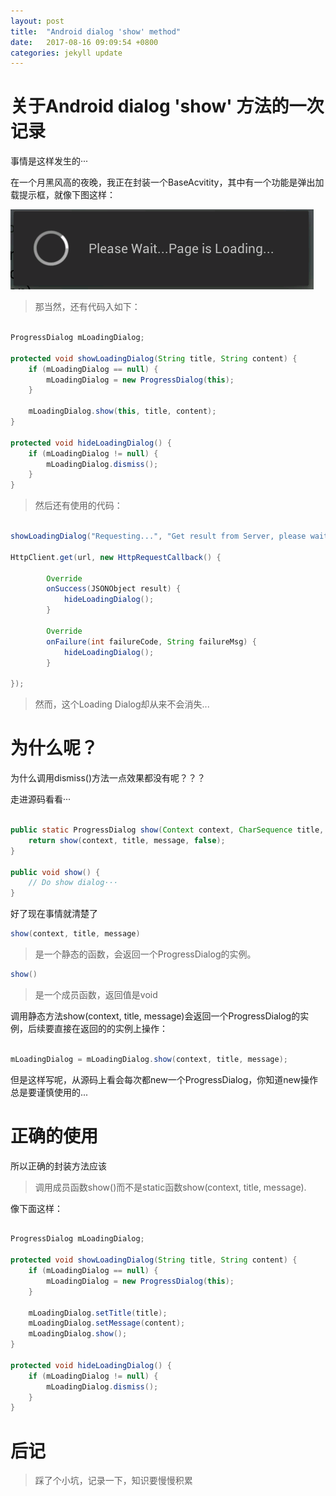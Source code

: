```yaml
---
layout: post
title:  "Android dialog 'show' method"
date:   2017-08-16 09:09:54 +0800
categories: jekyll update
---
```


# 关于Android dialog 'show' 方法的一次记录  #

事情是这样发生的···

在一个月黑风高的夜晚，我正在封装一个BaseAcvitity，其中有一个功能是弹出加载提示框，就像下图这样：

![Loading Dialog](../res/2017-08-16/loading-dialog.png)

>那当然，还有代码入如下：

```Java

ProgressDialog mLoadingDialog;

protected void showLoadingDialog(String title, String content) {
    if (mLoadingDialog == null) {
        mLoadingDialog = new ProgressDialog(this);
    }

    mLoadingDialog.show(this, title, content);
}

protected void hideLoadingDialog() {
    if (mLoadingDialog != null) {
        mLoadingDialog.dismiss();
    }
}

```

>然后还有使用的代码：

```Java

showLoadingDialog("Requesting...", "Get result from Server, please wait...")

HttpClient.get(url, new HttpRequestCallback() {
   
        Override
        onSuccess(JSONObject result) {
            hideLoadingDialog();
        }

        Override
        onFailure(int failureCode, String failureMsg) {
            hideLoadingDialog();
        }

});

```

>然而，这个Loading Dialog却从来不会消失...

# 为什么呢？ #

为什么调用dismiss()方法一点效果都没有呢？？？

走进源码看看···

```Java

public static ProgressDialog show(Context context, CharSequence title, CharSequence message) {
    return show(context, title, message, false);
}

public void show() {
    // Do show dialog···
}

```

好了现在事情就清楚了

```Java
show(context, title, message) 
```
>是一个静态的函数，会返回一个ProgressDialog的实例。

```Java
show()
```

>是一个成员函数，返回值是void

调用静态方法show(context, title, message)会返回一个ProgressDialog的实例，后续要直接在返回的的实例上操作：

```Java

mLoadingDialog = mLoadingDialog.show(context, title, message);

```

但是这样写呢，从源码上看会每次都new一个ProgressDialog，你知道new操作总是要谨慎使用的...

# 正确的使用 #

所以正确的封装方法应该

>调用成员函数show()而不是static函数show(context, title, message).

像下面这样：

```Java

ProgressDialog mLoadingDialog;

protected void showLoadingDialog(String title, String content) {
    if (mLoadingDialog == null) {
        mLoadingDialog = new ProgressDialog(this);
    }

    mLoadingDialog.setTitle(title);
    mLoadingDialog.setMessage(content);
    mLoadingDialog.show();
}

protected void hideLoadingDialog() {
    if (mLoadingDialog != null) {
        mLoadingDialog.dismiss();
    }
}

```

# 后记 #

>踩了个小坑，记录一下，知识要慢慢积累